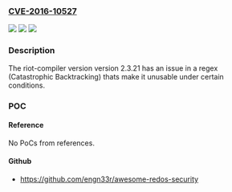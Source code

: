 ### [CVE-2016-10527](https://cve.mitre.org/cgi-bin/cvename.cgi?name=CVE-2016-10527)
![](https://img.shields.io/static/v1?label=Product&message=riot-compiler%20node%20module&color=blue)
![](https://img.shields.io/static/v1?label=Version&message=n%2Fa&color=blue)
![](https://img.shields.io/static/v1?label=Vulnerability&message=Denial%20of%20Service%20(CWE-400)&color=brighgreen)

### Description

The riot-compiler version version 2.3.21 has an issue in a regex (Catastrophic Backtracking) thats make it unusable under certain conditions.

### POC

#### Reference
No PoCs from references.

#### Github
- https://github.com/engn33r/awesome-redos-security

